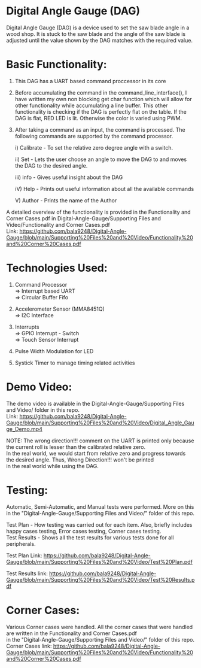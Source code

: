 # Digital Angle Gauge (DAG)


Digital Angle Gauge (DAG) is a device used to set the saw blade angle in a wood shop. It is 
stuck to the saw blade and the angle of the saw blade is adjusted until the value shown by 
the DAG matches with the required value. 

# Basic Functionality:

1.  This DAG has a UART based command proccessor in its core
2.  Before accumulating the command in the command_line_interface(),
    I have written my own non blocking get char function which will
    allow for other functionality while accumulating a line buffer.
    This other functionality is checking if the DAG is perfectly flat
    on the table. If the DAG is flat, RED LED is lit. Otherwise the color
    is varied using PWM.
    
3.  After taking a command as an input, the command is processed. The 
    following commands are supported by the command processor.
    
    i) Calibrate - To set the relative zero degree angle with a switch.
    
    ii) Set <angle> - Lets the user choose an angle to move the DAG to 
                      and moves the DAG to the desired angle.
    
    iii) info - Gives useful insight about the DAG
 
    iV) Help - Prints out useful information about all the available commands
 
     V) Author - Prints the name of the Author
 
A detailed overview of the functionality is provided in the Functionality and Corner Cases.pdf in Digital-Angle-Gauge/Supporting Files and Video/Functionality and Corner     Cases.pdf\
Link: https://github.com/bala9248/Digital-Angle-Gauge/blob/main/Supporting%20Files%20and%20Video/Functionality%20and%20Corner%20Cases.pdf

# Technologies Used:
 1) Command Processor\
       => Interrupt based UART\
       => Circular Buffer Fifo
 
 2) Accelerometer Sensor (MMA8451Q)\
       => I2C Interface
 
 3) Interrupts\
       => GPIO Interrupt - Switch\
       => Touch Sensor Interrupt
 
 4) Pulse Width Modulation for LED
 
 5) Systick Timer to manage timing related activities
 
 # Demo Video:
 The demo video is available in the Digital-Angle-Gauge/Supporting Files and Video/ folder in this repo.\
 Link: https://github.com/bala9248/Digital-Angle-Gauge/blob/main/Supporting%20Files%20and%20Video/Digital_Angle_Gauge_Demo.mp4
    
 NOTE: The wrong direction!!! comment on the UART is printed only because the current roll is lesser than the calibrated relative zero.\
 In the real world, we would start from relative zero and progress towards the desired angle. Thus, Wrong Direction!!! won't be printed\
 in the real world while using the DAG.
 
 # Testing:
 Automatic, Semi-Automatic, and Manual tests were performed. More on this in the "Digital-Angle-Gauge/Supporting Files and Video/" folder
 of this repo.
 
 Test Plan - How testing was carried out for each item. Also, briefly includes happy cases testing, Error cases testing, Corner cases testing.\
 Test Results - Shows all the test results for various tests done for all peripherals.
 
 Test Plan Link: https://github.com/bala9248/Digital-Angle-Gauge/blob/main/Supporting%20Files%20and%20Video/Test%20Plan.pdf
 
 Test Results link: https://github.com/bala9248/Digital-Angle-Gauge/blob/main/Supporting%20Files%20and%20Video/Test%20Results.pdf
 
 # Corner Cases:
 Various Corner cases were handled. All the corner cases that were handled are written in the Functionality and Corner Cases.pdf\
 in the "Digital-Angle-Gauge/Supporting Files and Video/" folder of this repo.
 Corner Cases link: https://github.com/bala9248/Digital-Angle-Gauge/blob/main/Supporting%20Files%20and%20Video/Functionality%20and%20Corner%20Cases.pdf
 
